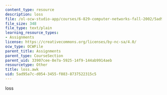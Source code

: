 ```yaml
---
content_type: resource
description: loss
file: /ol-ocw-studio-app/courses/6-829-computer-networks-fall-2002/5ad95a7cd0543455f0838737522315c5_loss.awk
file_size: 348
file_type: text/plain
learning_resource_types:
- Assignments
license: https://creativecommons.org/licenses/by-nc-sa/4.0/
ocw_type: OCWFile
parent_title: Assignments
parent_type: CourseSection
parent_uid: 33907cee-8e7a-5925-14f9-144ab9914aeb
resourcetype: Other
title: loss.awk
uid: 5ad95a7c-d054-3455-f083-8737522315c5
---
```

loss